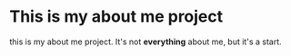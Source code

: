 # This is my about me project

this is my about me project. It's not **everything** about me, but it's a start. 
